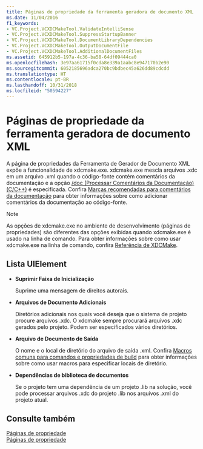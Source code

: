 ```yaml
---
title: Páginas de propriedade da ferramenta geradora de documento XML
ms.date: 11/04/2016
f1_keywords:
- VC.Project.VCXDCMakeTool.ValidateIntelliSense
- VC.Project.VCXDCMakeTool.SuppressStartupBanner
- VC.Project.VCXDCMakeTool.DocumentLibraryDependencies
- VC.Project.VCXDCMakeTool.OutputDocumentFile
- VC.Project.VCXDCMakeTool.AdditionalDocumentFiles
ms.assetid: 645912b5-197a-4c36-ba58-64df09444ca0
ms.openlocfilehash: 3e97aa61715f0cda8e339a1aabc8e947170b2e90
ms.sourcegitcommit: 6052185696adca270bc9bdbec45a626dd89cdcdd
ms.translationtype: HT
ms.contentlocale: pt-BR
ms.lasthandoff: 10/31/2018
ms.locfileid: "50594227"
---
```

# <a name="xml-document-generator-tool-property-pages"></a>Páginas de propriedade da ferramenta geradora de documento XML

A página de propriedades da Ferramenta de Gerador de Documento XML expõe a funcionalidade de xdcmake.exe. xdcmake.exe mescla arquivos .xdc em um arquivo .xml quando o código-fonte contém comentários da documentação e a opção [/doc (Processar Comentários da Documentação) (C/C++)](../build/reference/doc-process-documentation-comments-c-cpp.md) é especificada. Confira [Marcas recomendadas para comentários da documentação](../ide/recommended-tags-for-documentation-comments-visual-cpp.md) para obter informações sobre como adicionar comentários da documentação ao código-fonte.

> [!NOTE]
>  As opções de xdcmake.exe no ambiente de desenvolvimento (páginas de propriedades) são diferentes das opções exibidas quando xdcmake.exe é usado na linha de comando. Para obter informações sobre como usar xdcmake.exe na linha de comando, confira [Referência de XDCMake](../ide/xdcmake-reference.md).

## <a name="uielement-list"></a>Lista UIElement

- **Suprimir Faixa de Inicialização**

   Suprime uma mensagem de direitos autorais.

- **Arquivos de Documento Adicionais**

   Diretórios adicionais nos quais você deseja que o sistema de projeto procure arquivos .xdc. O xdcmake sempre procurará arquivos .xdc gerados pelo projeto. Podem ser especificados vários diretórios.

- **Arquivo de Documento de Saída**

   O nome e o local de diretório do arquivo de saída .xml. Confira [Macros comuns para comandos e propriedades de build](../ide/common-macros-for-build-commands-and-properties.md) para obter informações sobre como usar macros para especificar locais de diretório.

- **Dependências de biblioteca de documentos**

   Se o projeto tem uma dependência de um projeto .lib na solução, você pode processar arquivos .xdc do projeto .lib nos arquivos .xml do projeto atual.

## <a name="see-also"></a>Consulte também

[Páginas de propriedade](../ide/property-pages-visual-cpp.md)<br>
[Páginas de propriedade](../ide/property-pages-visual-cpp.md)